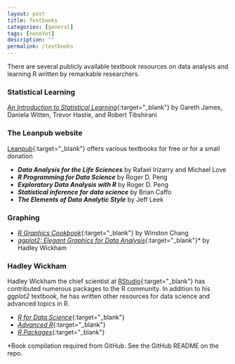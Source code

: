 ```yaml
---
layout: post
title: Textbooks
categories: [general]
tags: [noneYet]
description: ""
permalink: /textbooks
---
```


There are several publicly available textbook resources on data analysis and learning R written by remarkable researchers.

### Statistical Learning

[_An Introduction to Statistical Learning_][]{:target="_blank"} by Gareth James, Daniela Witten, Trevor Hastie, and Robert Tibshirani

### The Leanpub website

[Leanpub](https://leanpub.com){:target="_blank"} offers various textbooks for free or for a small donation

- **_Data Analysis for the Life Sciences_** by Rafael Irizarry and Michael Love
- **_R Programming for Data Science_** by Roger D. Peng
- **_Exploratory Data Analysis with R_** by Roger D. Peng
- **_Statistical inference for data science_** by Brian Caffo
- **_The Elements of Data Analytic Style_** by Jeff Leek

### Graphing

- [_R Graphics Cookbook_](http://www.cookbook-r.com/Graphs/){:target="_blank"} by Winston Chang
- [_ggplot2: Elegant Graphics for Data Analysis_](https://github.com/hadley/ggplot2-book){:target="_blank"}* by Hadley Wickham

### Hadley Wickham

Hadley Wickham the chief scientist at [RStudio](https://rstudio.com/home){:target="_blank"} has contributed numerous packages to the R community. In addition to his _ggplot2_ textbook, he has written other resources for data science and advanced topics in R.

- [_R for Data Science_](http://r4ds.had.co.nz/){:target="_blank"}
- [_Advanced R_](http://adv-r.had.co.nz/){:target="_blank"}
- [_R Packages_](http://r-pkgs.had.co.nz/){:target="_blank"}

*Book compilation required from GitHub. See the GitHub README on the repo.

[_An Introduction to Statistical Learning_]: http://www-bcf.usc.edu/~gareth/ISL/
